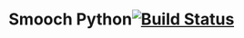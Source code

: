 # Smooch Python[![Build Status](https://travis-ci.org/alavers/smooch-python.svg?branch=master)](https://travis-ci.org/alavers/smooch-python)
